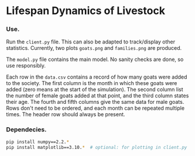 Lifespan Dynamics of Livestock
==============================

### Use.
Run the `client.py` file. This can also be adapted to track/display other statistics. Currently, two plots `goats.png` and `families.png` are produced.

The `model.py` file contains the main model. No sanity checks are done, so use responsibly.

Each row in the `data.csv` contains a record of how many goats were added to the society. The first column is the month in which these goats were added (zero means at the start of the simulation). The second column list the number of female goats added at that point, and the third column states their age. The fourth and fifth columns give the same data for male goats. Rows don't need to be ordered, and each month can be repeated multiple times. The header row should always be present.

### Dependecies.
```bash
pip install numpy==2.2.*
pip install matplotlib==3.10.*  # optional: for plotting in client.py
```

